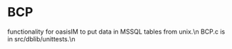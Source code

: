 # BCP
functionality for oasisIM to put data in MSSQL tables from unix.\n
BCP.c is in src/dblib/unittests.\n
